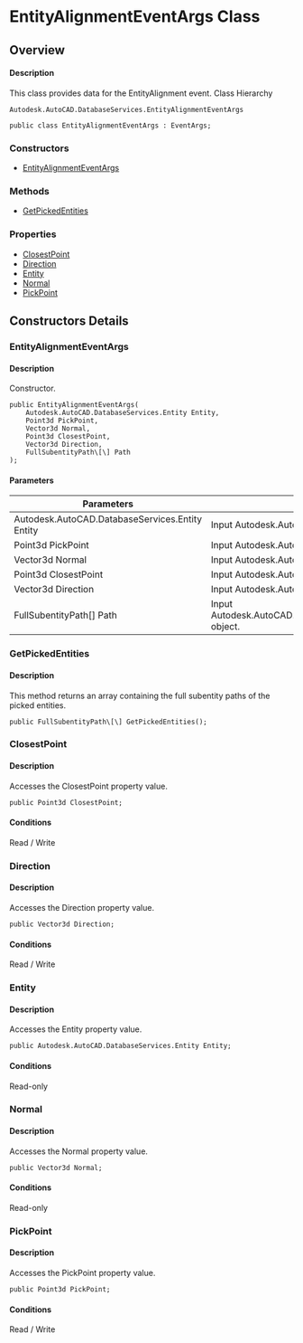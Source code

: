 # EntityAlignmentEventArgs Class

## Overview

#### Description
This class provides data for the EntityAlignment event.
Class Hierarchy
```text
Autodesk.AutoCAD.DatabaseServices.EntityAlignmentEventArgs
```

```text
public class EntityAlignmentEventArgs : EventArgs;
```

### Constructors

- [EntityAlignmentEventArgs](#entityalignmenteventargs)

### Methods

- [GetPickedEntities](#getpickedentities)

### Properties

- [ClosestPoint](#closestpoint)
- [Direction](#direction)
- [Entity](#entity)
- [Normal](#normal)
- [PickPoint](#pickpoint)


## Constructors Details

### EntityAlignmentEventArgs

#### Description
Constructor.
```text
public EntityAlignmentEventArgs(
    Autodesk.AutoCAD.DatabaseServices.Entity Entity, 
    Point3d PickPoint, 
    Vector3d Normal, 
    Point3d ClosestPoint, 
    Vector3d Direction, 
    FullSubentityPath\[\] Path
);
```

#### Parameters

| Parameters | Description |
| --- | --- |
| Autodesk.AutoCAD.DatabaseServices.Entity Entity | Input Autodesk.AutoCAD.DatabaseServices.Entity object. |
| Point3d PickPoint | Input Autodesk.AutoCAD.Geometry.Point3d object. |
| Vector3d Normal | Input Autodesk.AutoCAD.Geometry.Vector3d object. |
| Point3d ClosestPoint | Input Autodesk.AutoCAD.Geometry.Point3d object. |
| Vector3d Direction | Input Autodesk.AutoCAD.Geometry.Vector3d object. |
| FullSubentityPath[] Path | Input Autodesk.AutoCAD.DatabaseServices.FullSubentityPath[] object. |

### GetPickedEntities

#### Description
This method returns an array containing the full subentity paths of the picked entities.
```text
public FullSubentityPath\[\] GetPickedEntities();
```

### ClosestPoint

#### Description
Accesses the ClosestPoint property value.
```text
public Point3d ClosestPoint;
```

#### Conditions
Read / Write
### Direction

#### Description
Accesses the Direction property value.
```text
public Vector3d Direction;
```

#### Conditions
Read / Write
### Entity

#### Description
Accesses the Entity property value.
```text
public Autodesk.AutoCAD.DatabaseServices.Entity Entity;
```

#### Conditions
Read-only
### Normal

#### Description
Accesses the Normal property value.
```text
public Vector3d Normal;
```

#### Conditions
Read-only
### PickPoint

#### Description
Accesses the PickPoint property value.
```text
public Point3d PickPoint;
```

#### Conditions
Read / Write